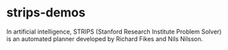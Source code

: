 # strips-demos
In artificial intelligence, STRIPS (Stanford Research Institute Problem Solver) is an automated planner developed by Richard Fikes and Nils Nilsson.
